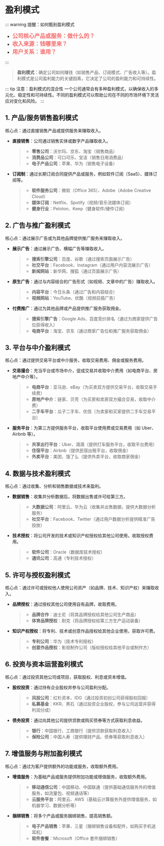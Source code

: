 # 盈利模式

::: warning 提醒：如何甄别盈利模式

- **<span style="color:#F56C6C;font-size: 18px;">公司核心产品或服务：做什么的？</span>**
- **<span style="color:#F56C6C;font-size: 18px;">收入来源：钱哪里来？</span>**
- **<span style="color:#F56C6C;font-size: 18px;">用户关系：谁用？</span>**

:::

> **盈利模式**：确定公司如何赚钱（如销售产品、订阅模式、广告收入等）。盈利模式是公司盈利能力的关键因素，它决定了公司的盈利能力和可持续性。

::: tip 注意：盈利模式的混合性
一个公司通常会有多种盈利模式，以确保收入的多元化、稳定性和可持续性。不同的盈利模式可以帮助公司在不同的市场环境下灵活应对变化和风险。
:::

## 1. **产品/服务销售盈利模式**

核心点：通过直接销售产品或提供服务来赚取收入。

- **直接销售**：公司通过销售实体或数字产品赚取收入。
  > - **零售公司**：沃尔玛、京东、淘宝（销售商品）
  > - **消费品公司**：可口可乐、宝洁（销售日用消费品）
  > - **电子产品公司**：苹果、华为（销售电子设备）
- **订阅制**：通过长期订阅合同提供产品或服务，例如软件订阅（SaaS）、媒体订阅等。
  > - **软件服务公司**：微软（Office 365）、Adobe（Adobe Creative Cloud）
  > - **媒体订阅**：Netflix、Spotify（视频/音乐流媒体订阅）
  > - **健身行业**：Peloton、Keep（健身软件/硬件订阅）

## 2. **广告与推广盈利模式**

核心点：通过展示广告或为其他品牌提供推广服务来赚取收入。

- **展示广告**：通过展示广告、横幅广告等赚取收入。
  > - **搜索引擎公司**：百度、谷歌（通过搜索页面展示广告）
  > - **社交平台**：Facebook、Instagram（通过用户内容流展示广告）
  > - **新闻网站**：新华网、搜狐（通过页面展示广告）
- **原生广告**：通过与内容结合的广告形式（如视频、文章中的广告）赚取收入。
  > - **内容平台**：今日头条（通过广告和内容结合）
  > - **视频网站**：YouTube、优酷（视频前插广告）
- **付费推广**：通过为其他品牌或产品提供推广服务获取佣金。
  > - **搜索引擎广告**：Google Ads、百度竞价排名（通过为商家提供广告位获得收入）
  > - **电商平台**：淘宝、京东（通过商家广告位和推广服务获取佣金）

## 3. **平台与中介盈利模式**

核心点：通过提供交易平台或中介服务，收取交易费用、佣金或服务费用。

- **交易撮合**：充当平台或市场中介，促成交易并收取中介费用（如电商平台、房地产中介等）。
  > - **电商平台**：亚马逊、eBay（为买卖双方提供交易平台，收取交易手续费）
  > - **房地产中介**：链家、贝壳（为买房和卖房双方撮合交易，收取中介费）
  > - **二手车平台**：瓜子二手车、优信（为卖家和买家提供二手车交易平台）
- **服务平台**：为第三方提供服务平台，收取平台使用费或交易费用（如 Uber、Airbnb 等）。
  > - **共享出行平台**：Uber、滴滴（提供打车服务平台，收取平台费用）
  > - **住宿平台**：Airbnb（提供民宿出租平台，收取佣金）
  > - **外卖平台**：美团、饿了么（提供外卖平台，收取商家佣金）

## 4. **数据与技术盈利模式**

核心点：通过收集、分析和销售数据或技术来盈利。

- **数据销售**：收集并分析数据后，将数据出售或许可给第三方。
  > - **大数据公司**：阿里云、华为云（收集并出售数据，提供大数据分析服务）
  > - **社交平台**：Facebook、Twitter（通过用户数据分析提供精准广告投放）
- **技术授权**：将公司开发的技术或知识产权授权给其他公司使用，收取授权费用。
  > - **软件公司**：Oracle（数据库技术授权）
  > - **通讯公司**：高通（专利技术授权）

## 5. **许可与授权盈利模式**

核心点：通过许可或授权他人使用公司资产（如品牌、技术、知识产权）来赚取收入。

- **品牌授权**：通过授权其他公司使用自有品牌，收取费用。
  > - **品牌合作**：迪士尼（将其品牌授权给其他公司生产商品）
  > - **体育品牌授权**：耐克（将品牌授权给第三方生产运动装备）
- **知识产权授权**：将专利、技术或创意作品授权给其他企业使用，获取许可费。
  > - **专利公司**：华为（技术专利授权）
  > - **创意作品授权**：影视制作公司（版权授权给其他平台或制作方）

## 6. **投资与资本运营盈利模式**

核心点：通过投资其他公司或项目，获取股权、利息或资本增值。

- **股权投资**：通过持有企业股权并参与公司盈利分配。
  > - **风投公司**：红杉资本、IDG（通过投资初创公司获得股权回报）
  > - **私募基金**：KKR、黑石（通过投资企业股权，参与公司运营并获得利润分成）
- **债务投资**：通过向其他公司提供贷款或购买债券等方式获取利息收益。
  > - **银行**：中国银行、工商银行（提供贷款获取利息收入）
  > - **保险公司**：中国人寿（提供理财产品、债券等获取利息收入）

## 7. **增值服务与附加盈利模式**

核心点：通过为客户提供额外的功能或服务，收取额外费用。

- **增值服务**：为基础产品或服务提供附加功能或增值服务，收取额外费用。
  > - **移动通信公司**：中国移动、中国联通（提供基础通信服务外的增值服务，如流量包、视频通话等）
  > - **云服务平台**：阿里云、AWS（基础云计算服务外提供增值服务，如机器学习、数据分析等）
- **捆绑销售**：将多个产品或服务捆绑销售，提高销售额。
  > - **电子产品销售**：苹果、三星（捆绑销售设备和配件，如购买手机送耳机）
  > - **软件套餐**：Microsoft（Office 套件捆绑销售）
